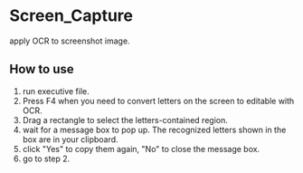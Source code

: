 # Screen_Capture

apply OCR to screenshot image.

## How to use

1. run executive file.
2. Press F4 when you need to convert letters on the screen to editable with OCR.
3. Drag a rectangle to select the letters-contained region.
4. wait for a message box to pop up. The recognized letters shown in the box are in your clipboard.
5. click "Yes" to copy them again, "No" to close the message box.
6. go to step 2.
